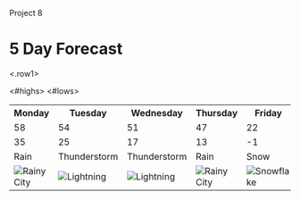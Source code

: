 Project 8 <!DOCTYPE html>

<html>
<head>  <h1> 5 Day Forecast </h1> 

</head>
<head> <link rel="stylesheet" type="text/css" href="project8/style.css" > </head>
<body> 
<table style="width:100%">



<.row1> <tr>
  <th> Monday </th>
  <th> Tuesday </th>
  <th> Wednesday </th>
  <th> Thursday </th>
  <th> Friday </th>
</tr>
</.row1>


<tr>
  <#highs><td> 58 </td>
  <td> 54 </td>
  <td> 51 </td>
  <td> 47 </td>
  <td> 22 </td></#highs>
</tr>



<tr>
  <#lows><td> 35 </td>
  <td> 25 </td>
  <td> 17 </td>
  <td> 13 </td>
  <td> -1 </td></#lows>
</tr>



<tr>
  <td> Rain </td>
  <td> Thunderstorm </td>
  <td> Thunderstorm </td>
  <td> Rain </td>
  <td> Snow </td>
</tr>



<tr>
  <td>  <img src="rainyday.jpg" alt="Rainy City" >   </td>
  <td>  <img src="thunderstorm.jpg" alt="Lightning" >   </td>
  <td>  <img src="thunderstorm.jpg" alt="Lightning" >   </td>
  <td>  <img src="rainyday.jpg" alt="Rainy City" >   </td>
  <td>  <img src="snowyweather.jpg" alt="Snowflake" >   </td>
</tr>

</table>

</body>

</html>

